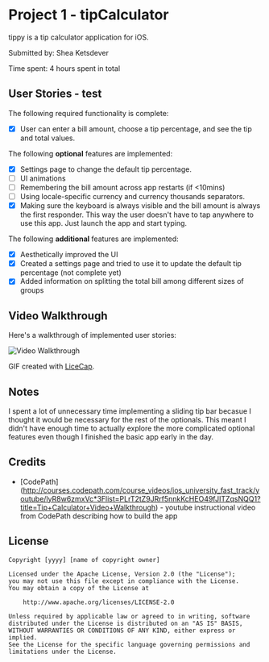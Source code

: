 # Project 1 - tipCalculator

tippy is a tip calculator application for iOS.

Submitted by: Shea Ketsdever

Time spent: 4 hours spent in total

## User Stories - test

The following required functionality is complete:

* [x] User can enter a bill amount, choose a tip percentage, and see the tip and total values.

The following **optional** features are implemented:
* [x] Settings page to change the default tip percentage.
* [ ] UI animations
* [ ] Remembering the bill amount across app restarts (if <10mins)
* [ ] Using locale-specific currency and currency thousands separators.
* [x] Making sure the keyboard is always visible and the bill amount is always the first responder. This way the user doesn't have to tap anywhere to use this app. Just launch the app and start typing.

The following **additional** features are implemented:

- [x] Aesthetically improved the UI
- [x] Created a settings page and tried to use it to update the default tip percentage (not complete yet)
- [x] Added information on splitting the total bill among different sizes of groups

## Video Walkthrough

Here's a walkthrough of implemented user stories:

<img src='http://i.imgur.com/D022Hv6.gif' title='Video Walkthrough' width='' alt='Video Walkthrough' />

GIF created with [LiceCap](http://www.cockos.com/licecap/).

## Notes

I spent a lot of unnecessary time implementing a sliding tip bar becasue I thought it would be necessary for the rest of the optionals. This meant I didn't have enough time to actually explore the more complicated optional features even though I finished the basic app early in the day.

## Credits

- [CodePath] (http://courses.codepath.com/course_videos/ios_university_fast_track/youtube/lyR8w6zmxVc*3Flist=PLrT2tZ9JRrf5nnkKcHEO49fJITZqsNQQ1?title=Tip+Calculator+Video+Walkthrough) - youtube instructional video from CodePath describing how to build the app

## License

    Copyright [yyyy] [name of copyright owner]

    Licensed under the Apache License, Version 2.0 (the "License");
    you may not use this file except in compliance with the License.
    You may obtain a copy of the License at

        http://www.apache.org/licenses/LICENSE-2.0

    Unless required by applicable law or agreed to in writing, software
    distributed under the License is distributed on an "AS IS" BASIS,
    WITHOUT WARRANTIES OR CONDITIONS OF ANY KIND, either express or implied.
    See the License for the specific language governing permissions and
    limitations under the License.
